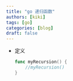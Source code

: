 ```yaml
---
title: "go 递归函数"
authors: [kiki]
tags: [go]
categories: [blog]
draft: false
---
```


- 定义

  ```go
  func myRecursion() {
      //myRecursion()
  }
  ```
